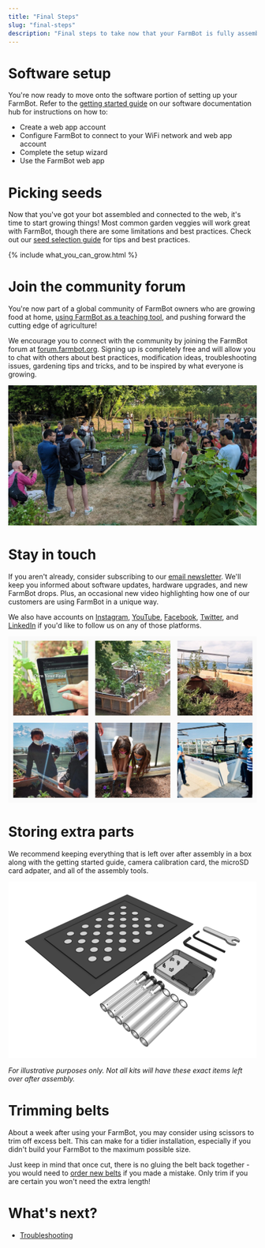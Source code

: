 ```yaml
---
title: "Final Steps"
slug: "final-steps"
description: "Final steps to take now that your FarmBot is fully assembled and powered up."
---
```


# Software setup

You're now ready to move onto the software portion of setting up your FarmBot. Refer to the [getting started guide](https://software.farm.bot/docs/getting-started) on our software documentation hub for instructions on how to:

- Create a web app account
- Configure FarmBot to connect to your WiFi network and web app account
- Complete the setup wizard
- Use the FarmBot web app

# Picking seeds

Now that you've got your bot assembled and connected to the web, it's time to start growing things! Most common garden veggies will work great with FarmBot, though there are some limitations and best practices. Check out our [seed selection guide](../extras/seeds.md) for tips and best practices.

{% include what_you_can_grow.html %}

# Join the community forum

You're now part of a global community of FarmBot owners who are growing food at home, [using FarmBot as a teaching tool](https://www.youtube.com/watch?v=8PV0aR9Jl9A), and pushing forward the cutting edge of agriculture!

We encourage you to connect with the community by joining the FarmBot forum at [forum.farmbot.org](https://forum.farmbot.org/). Signing up is completely free and will allow you to chat with others about best practices, modification ideas, troubleshooting issues, gardening tips and tricks, and to be inspired by what everyone is growing.

![FarmBot community](_images/farmbot_community.jpeg)

# Stay in touch

If you aren't already, consider subscribing to our [email newsletter](http://newsletter.farm.bot/). We'll keep you informed about software updates, hardware upgrades, and new FarmBot drops. Plus, an occasional new video highlighting how one of our customers are using FarmBot in a unique way.

We also have accounts on [Instagram](http://instagram.farm.bot/), [YouTube](http://youtube.farm.bot/), [Facebook](http://facebook.farm.bot/), [Twitter](http://twitter.farm.bot/), and [LinkedIn](http://linkedin.farm.bot/) if you'd like to follow us on any of those platforms.

![FarmBot Instagram](_images/farmbot_instagram.jpeg)

# Storing extra parts

We recommend keeping everything that is left over after assembly in a box along with the getting started guide, camera calibration card, the microSD card adpater, and all of the assembly tools.

![post-assembly spare parts](_images/extra_parts.png)

_For illustrative purposes only. Not all kits will have these exact items left over after assembly._

# Trimming belts

About a week after using your FarmBot, you may consider using scissors to trim off excess belt. This can make for a tidier installation, especially if you didn't build your FarmBot to the maximum possible size.

Just keep in mind that once cut, there is no gluing the belt back together - you would need to [order new belts](https://farm.bot/search?q=Belt) if you made a mistake. Only trim if you are certain you won't need the extra length!

# What's next?

- [Troubleshooting](../extras/troubleshooting.md)
